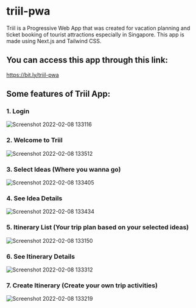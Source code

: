# triil-pwa
Triil is a Progressive Web App that was created for vacation planning and ticket booking of tourist attractions especially in Singapore.
This app is made using Next.js and Tailwind CSS.

## You can access this app through this link:
https://bit.ly/triil-pwa

## Some features of Triil App:
### 1. Login

![Screenshot 2022-02-08 133116](https://user-images.githubusercontent.com/48062932/152925649-8fcad2ea-2b88-4518-8d69-92cc9640e4b5.png)

### 2. Welcome to Triil

![Screenshot 2022-02-08 133512](https://user-images.githubusercontent.com/48062932/152925689-5463a4b2-91f2-4b42-b803-918108988440.png)

### 3. Select Ideas (Where you wanna go)

![Screenshot 2022-02-08 133405](https://user-images.githubusercontent.com/48062932/152925715-614dbbe1-e93a-4d46-87e9-fd68b2844db7.png)

### 4. See Idea Details

![Screenshot 2022-02-08 133434](https://user-images.githubusercontent.com/48062932/152925754-9cc39d68-b019-43b8-9a6d-30c0b7792ed1.png)

### 5. Itinerary List (Your trip plan based on your selected ideas)

![Screenshot 2022-02-08 133150](https://user-images.githubusercontent.com/48062932/152925801-feb4d2fd-4cb9-450f-be6e-5904c6a23228.png)

### 6. See Itinerary Details

![Screenshot 2022-02-08 133312](https://user-images.githubusercontent.com/48062932/152925876-252a7f81-dc25-492f-be4c-9ba062f858f1.png)

### 7. Create Itinerary (Create your own trip activities)

![Screenshot 2022-02-08 133219](https://user-images.githubusercontent.com/48062932/152925917-ce2bf8b4-37be-4df7-a7b8-00ba69f7b9ce.png)
